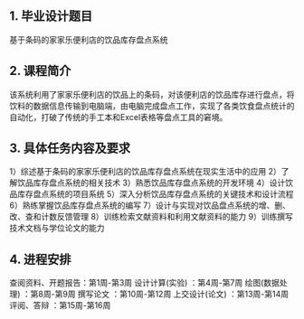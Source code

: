 ## 1. **毕业设计题目**
  基于条码的家家乐便利店的饮品库存盘点系统

## 2. **课程简介**
  该系统利用了家家乐便利店的饮品上的条码，对该便利店的饮品库存进行盘点，将饮料的数据信息传输到电脑端，由电脑完成盘点工作，实现了各类饮食盘点统计的自动化，打破了传统的手工本和Excel表格等盘点工具的窘境。

## 3. **具体任务内容及要求**
  1）综述基于条码的家家乐便利店的饮品库存盘点系统在现实生活中的应用
  2）了解饮品库存盘点系统的相关技术
  3）熟悉饮品库存盘点系统的开发环境
  4）设计饮品库存盘点系统的项目系统
  5）深入分析饮品库存盘点系统的关键技术和设计流程
  6）熟练掌握饮品库存盘点系统的编写
  7）设计与实现对饮品盘点系统的增、删、改、查和计数反馈管理
  8）训练检索文献资料和利用文献资料的能力
  9）训练撰写技术文档与学位论文的能力
## 4. **进程安排**
  查阅资料、开题报告：第1周-第3周
  设计计算(实验)    ：第4周-第7周
  绘图(数据处理)    ：第8周-第9周
  撰写论文          ：第10周-第12周
  上交设计(论文)    ：第13周-第14周
  评阅、答辩        ：第15周-第16周
